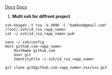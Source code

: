 [Docs](https://docs.github.com/en/authentication/connecting-to-github-with-ssh/generating-a-new-ssh-key-and-adding-it-to-the-ssh-agent)
[Docs](https://gist.github.com/jexchan/2351996)

1. **Multi ssh for diffrent project**
```
ssh-keygen -t rsa -b 4096 -C "bamboo@gmail.com"
/root/.ssh/id_rsa_<app_name>
cat ~/.ssh/id_rsa_<app_name>.pub 

nano ~/.ssh/config
Host github.com-<app_name>
	HostName github.com
	User git
	IdentityFile ~/.ssh/id_rsa_<app_name>

git clone git@github.com-<app_name>:xxx/xxx.git

```
